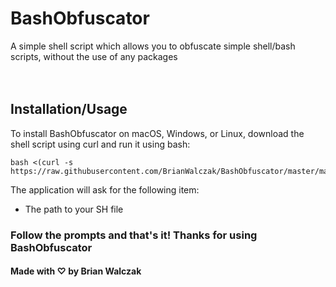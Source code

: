 # BashObfuscator
A simple shell script which allows you to obfuscate simple shell/bash scripts, without the use of any packages
<br><br><br>

## Installation/Usage

To install BashObfuscator on macOS, Windows, or Linux, download the shell script using curl and run it using bash:

```
bash <(curl -s https://raw.githubusercontent.com/BrianWalczak/BashObfuscator/master/main.sh)
```

The application will ask for the following item:
- The path to your SH file

### Follow the prompts and that's it! Thanks for using BashObfuscator

#### Made with ♡ by Brian Walczak
